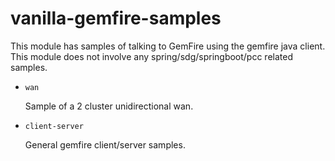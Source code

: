 # vanilla-gemfire-samples
This module has samples of talking to GemFire using the gemfire java client.
This module does not involve any spring/sdg/springboot/pcc related samples.

- `wan`

    Sample of a 2 cluster unidirectional wan.

- `client-server`

   General gemfire client/server samples. 

